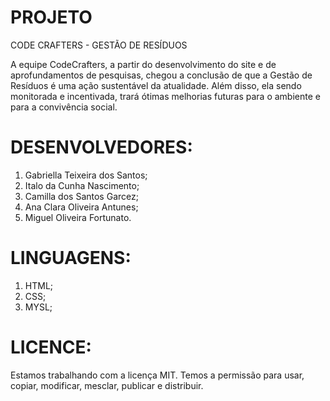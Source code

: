 # PROJETO

CODE CRAFTERS - GESTÃO DE RESÍDUOS

A equipe CodeCrafters, a partir do desenvolvimento do site e de aprofundamentos de pesquisas, chegou a conclusão de que a Gestão de Resíduos é uma ação sustentável da atualidade. Além disso, ela sendo monitorada e incentivada, trará ótimas melhorias futuras para o ambiente e para a convivência social.
 
# DESENVOLVEDORES:

1. Gabriella Teixeira dos Santos;
2. Italo da Cunha Nascimento;
3. Camilla dos Santos Garcez;
4. Ana Clara Oliveira Antunes;
5. Miguel Oliveira Fortunato.

# LINGUAGENS:
1. HTML;
2. CSS;
3. MYSL;

# LICENCE:
Estamos trabalhando com a licença MIT. Temos a permissão para usar, copiar, modificar, mesclar, publicar e distribuir.
